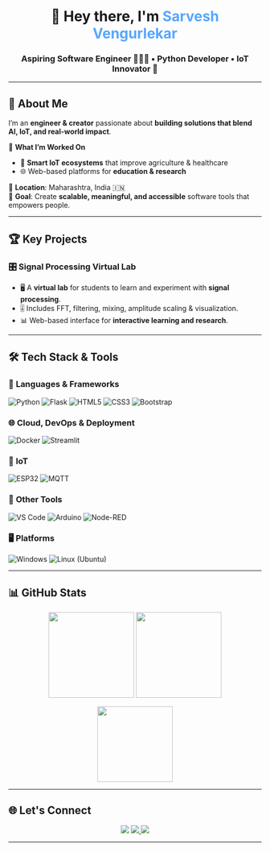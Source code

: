 <!-- 🚀 Futuristic GitHub Profile README -->

<h1 align="center">👋 Hey there, I'm <span style="color:#58A6FF;">Sarvesh Vengurlekar</span></h1>
<h3 align="center">Aspiring Software Engineer 👨🏻‍💻  •  Python Developer </>  •  IoT Innovator 🤖 </h3>

---

## 🌌 About Me

I’m an **engineer & creator** passionate about **building solutions that blend AI, IoT, and real-world impact**.  

🔭 **What I’m Worked On**
- 🌱 **Smart IoT ecosystems** that improve agriculture & healthcare
- 🌐 Web-based platforms for **education & research**

📍 **Location**: Maharashtra, India 🇮🇳  
🎯 **Goal**: Create **scalable, meaningful, and accessible** software tools that empowers people.  

---

## 🏆 Key Projects  

### 🎛️ **Signal Processing Virtual Lab**
- 🖥️ A **virtual lab** for students to learn and experiment with **signal processing**.  
- 🎚️ Includes FFT, filtering, mixing, amplitude scaling & visualization.  
- 📊 Web-based interface for **interactive learning and research**.

---

## 🛠️ Tech Stack & Tools

### 🚀 **Languages & Frameworks**
![Python](https://img.shields.io/badge/-Python-3776AB?style=for-the-badge&logo=python&logoColor=white)
![Flask](https://img.shields.io/badge/-Flask-000000?style=for-the-badge&logo=flask&logoColor=white)
![HTML5](https://img.shields.io/badge/-HTML5-E34F26?style=for-the-badge&logo=html5&logoColor=white)
![CSS3](https://img.shields.io/badge/-CSS3-1572B6?style=for-the-badge&logo=css3&logoColor=white)
![Bootstrap](https://img.shields.io/badge/-Bootstrap-7952B3?style=for-the-badge&logo=bootstrap&logoColor=white)

### 🌐 **Cloud, DevOps & Deployment**
![Docker](https://img.shields.io/badge/-Docker-2496ED?style=for-the-badge&logo=docker&logoColor=white)
![Streamlit](https://img.shields.io/badge/-Streamlit-FF4B4B?style=for-the-badge&logo=streamlit&logoColor=white)

### 🧠 **IoT**
![ESP32](https://img.shields.io/badge/-ESP32-000000?style=for-the-badge&logo=espressif&logoColor=white)
![MQTT](https://img.shields.io/badge/-MQTT-660066?style=for-the-badge&logo=mqtt&logoColor=white)

### 🧩 **Other Tools**
![VS Code](https://img.shields.io/badge/-VSCode-007ACC?style=for-the-badge&logo=visual-studio-code&logoColor=white)
![Arduino](https://img.shields.io/badge/-Arduino-00979D?style=for-the-badge&logo=arduino&logoColor=white)
![Node-RED](https://img.shields.io/badge/-Node--RED-8F0000?style=for-the-badge&logo=nodered&logoColor=white)

### 🖥️ **Platforms**
![Windows](https://img.shields.io/badge/-Windows-0078D6?style=for-the-badge&logo=windows&logoColor=white)
![Linux (Ubuntu)](https://img.shields.io/badge/-Ubuntu-E95420?style=for-the-badge&logo=ubuntu&logoColor=white)

---

## 📊 GitHub Stats

<p align="center">
<img src="https://github-readme-stats.vercel.app/api?username=sarveshvengurlekar&show_icons=true&theme=tokyonight&hide_border=true" height="170"/>
<img src="https://github-readme-streak-stats.herokuapp.com/?user=sarveshvengurlekar&theme=tokyonight&hide_border=true" height="170"/>
</p>

<p align="center">
<img src="https://github-readme-stats.vercel.app/api/top-langs/?username=sarveshvengurlekar&layout=compact&theme=tokyonight&hide_border=true" height="150"/>
</p>


---

## 🌐 Let's Connect

<p align="center">
<a href="https://www.linkedin.com/in/sarvesh-vengurlekar-/"><img src="https://img.shields.io/badge/-LinkedIn-0A66C2?style=for-the-badge&logo=linkedin&logoColor=white"/></a>
<a href="mailto:sarveshvengurlekarwork@gmail.com?subject=Mail%20accessed%20through%20GitHub">
<img src="https://img.shields.io/badge/-Gmail-EA4335?style=for-the-badge&logo=gmail&logoColor=white"/>
</a>
<a href="https://github.com/sarveshvengurlekar"><img src="https://img.shields.io/badge/-GitHub-181717?style=for-the-badge&logo=github&logoColor=white"/></a>
</p>

---


